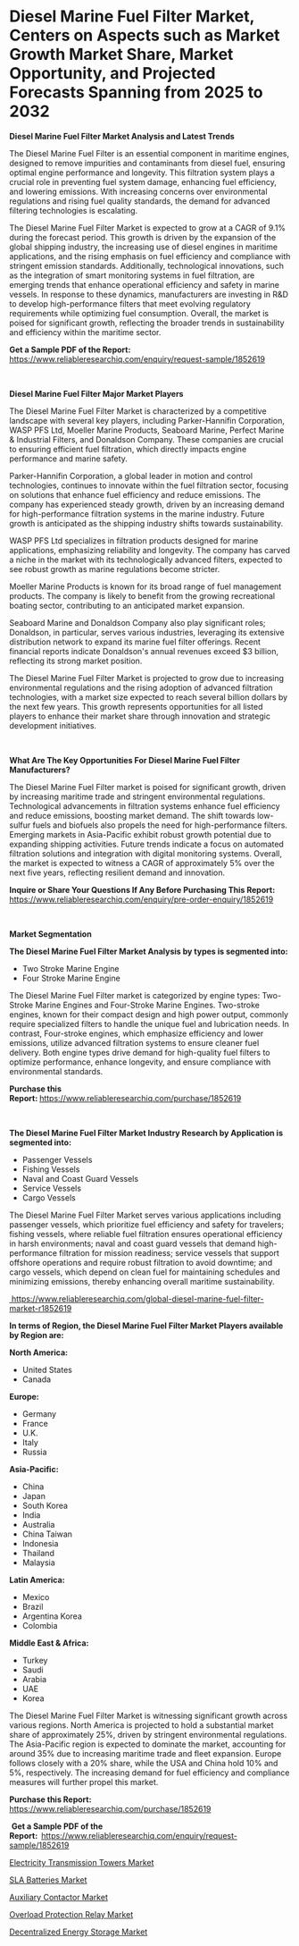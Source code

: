 <p><h1>Diesel Marine Fuel Filter Market, Centers on Aspects such as Market Growth Market Share, Market Opportunity, and Projected Forecasts Spanning from 2025 to 2032</h1></p><p><strong>Diesel Marine Fuel Filter Market Analysis and Latest Trends</strong></p>
<p><p>The Diesel Marine Fuel Filter is an essential component in maritime engines, designed to remove impurities and contaminants from diesel fuel, ensuring optimal engine performance and longevity. This filtration system plays a crucial role in preventing fuel system damage, enhancing fuel efficiency, and lowering emissions. With increasing concerns over environmental regulations and rising fuel quality standards, the demand for advanced filtering technologies is escalating.</p><p>The Diesel Marine Fuel Filter Market is expected to grow at a CAGR of 9.1% during the forecast period. This growth is driven by the expansion of the global shipping industry, the increasing use of diesel engines in maritime applications, and the rising emphasis on fuel efficiency and compliance with stringent emission standards. Additionally, technological innovations, such as the integration of smart monitoring systems in fuel filtration, are emerging trends that enhance operational efficiency and safety in marine vessels. In response to these dynamics, manufacturers are investing in R&D to develop high-performance filters that meet evolving regulatory requirements while optimizing fuel consumption. Overall, the market is poised for significant growth, reflecting the broader trends in sustainability and efficiency within the maritime sector.</p></p>
<p><strong>Get a Sample PDF of the Report:&nbsp;</strong> <a href="https://www.reliableresearchiq.com/enquiry/request-sample/1852619?utm_campaign=1876&utm_medium=2&utm_source=Github&utm_content=ia&utm_term=28022025&utm_id=diesel-marine-fuel-filter">https://www.reliableresearchiq.com/enquiry/request-sample/1852619</a></p>
<p>&nbsp;</p>
<p><strong>Diesel Marine Fuel Filter Major Market Players</strong></p>
<p><p>The Diesel Marine Fuel Filter Market is characterized by a competitive landscape with several key players, including Parker-Hannifin Corporation, WASP PFS Ltd, Moeller Marine Products, Seaboard Marine, Perfect Marine & Industrial Filters, and Donaldson Company. These companies are crucial to ensuring efficient fuel filtration, which directly impacts engine performance and marine safety.</p><p>Parker-Hannifin Corporation, a global leader in motion and control technologies, continues to innovate within the fuel filtration sector, focusing on solutions that enhance fuel efficiency and reduce emissions. The company has experienced steady growth, driven by an increasing demand for high-performance filtration systems in the marine industry. Future growth is anticipated as the shipping industry shifts towards sustainability.</p><p>WASP PFS Ltd specializes in filtration products designed for marine applications, emphasizing reliability and longevity. The company has carved a niche in the market with its technologically advanced filters, expected to see robust growth as marine regulations become stricter.</p><p>Moeller Marine Products is known for its broad range of fuel management products. The company is likely to benefit from the growing recreational boating sector, contributing to an anticipated market expansion.</p><p>Seaboard Marine and Donaldson Company also play significant roles; Donaldson, in particular, serves various industries, leveraging its extensive distribution network to expand its marine fuel filter offerings. Recent financial reports indicate Donaldson's annual revenues exceed $3 billion, reflecting its strong market position.</p><p>The Diesel Marine Fuel Filter Market is projected to grow due to increasing environmental regulations and the rising adoption of advanced filtration technologies, with a market size expected to reach several billion dollars by the next few years. This growth represents opportunities for all listed players to enhance their market share through innovation and strategic development initiatives.</p></p>
<p>&nbsp;</p>
<p><strong>What Are The Key Opportunities For Diesel Marine Fuel Filter Manufacturers?</strong></p>
<p><p>The Diesel Marine Fuel Filter market is poised for significant growth, driven by increasing maritime trade and stringent environmental regulations. Technological advancements in filtration systems enhance fuel efficiency and reduce emissions, boosting market demand. The shift towards low-sulfur fuels and biofuels also propels the need for high-performance filters. Emerging markets in Asia-Pacific exhibit robust growth potential due to expanding shipping activities. Future trends indicate a focus on automated filtration solutions and integration with digital monitoring systems. Overall, the market is expected to witness a CAGR of approximately 5% over the next five years, reflecting resilient demand and innovation.</p></p>
<p><strong>Inquire or Share Your Questions If Any Before Purchasing This Report:</strong> <a href="https://www.reliableresearchiq.com/enquiry/pre-order-enquiry/1852619?utm_campaign=1876&utm_medium=2&utm_source=Github&utm_content=ia&utm_term=28022025&utm_id=diesel-marine-fuel-filter">https://www.reliableresearchiq.com/enquiry/pre-order-enquiry/1852619</a></p>
<p>&nbsp;</p>
<p><strong>Market Segmentation</strong></p>
<p><strong>The Diesel Marine Fuel Filter Market Analysis by types is segmented into:</strong></p>
<p><ul><li>Two Stroke Marine Engine</li><li>Four Stroke Marine Engine</li></ul></p>
<p><p>The Diesel Marine Fuel Filter market is categorized by engine types: Two-Stroke Marine Engines and Four-Stroke Marine Engines. Two-stroke engines, known for their compact design and high power output, commonly require specialized filters to handle the unique fuel and lubrication needs. In contrast, Four-stroke engines, which emphasize efficiency and lower emissions, utilize advanced filtration systems to ensure cleaner fuel delivery. Both engine types drive demand for high-quality fuel filters to optimize performance, enhance longevity, and ensure compliance with environmental standards.</p></p>
<p><strong>Purchase this Report:&nbsp;</strong><a href="https://www.reliableresearchiq.com/purchase/1852619?utm_campaign=1876&utm_medium=2&utm_source=Github&utm_content=ia&utm_term=28022025&utm_id=diesel-marine-fuel-filter">https://www.reliableresearchiq.com/purchase/1852619</a></p>
<p>&nbsp;</p>
<p><strong>The Diesel Marine Fuel Filter Market Industry Research by Application is segmented into:</strong></p>
<p><ul><li>Passenger Vessels</li><li>Fishing Vessels</li><li>Naval and Coast Guard Vessels</li><li>Service Vessels</li><li>Cargo Vessels</li></ul></p>
<p><p>The Diesel Marine Fuel Filter Market serves various applications including passenger vessels, which prioritize fuel efficiency and safety for travelers; fishing vessels, where reliable fuel filtration ensures operational efficiency in harsh environments; naval and coast guard vessels that demand high-performance filtration for mission readiness; service vessels that support offshore operations and require robust filtration to avoid downtime; and cargo vessels, which depend on clean fuel for maintaining schedules and minimizing emissions, thereby enhancing overall maritime sustainability.</p></p>
<p><a href="https://www.reliableresearchiq.com/global-diesel-marine-fuel-filter-market-r1852619?utm_campaign=1876&utm_medium=2&utm_source=Github&utm_content=ia&utm_term=28022025&utm_id=diesel-marine-fuel-filter">&nbsp;https://www.reliableresearchiq.com/global-diesel-marine-fuel-filter-market-r1852619</a></p>
<p><strong>In terms of Region, the Diesel Marine Fuel Filter Market Players available by Region are:</strong></p>
<p>
    <p> <strong> North America: </strong>
        <ul>
            <li>United States</li>
            <li>Canada</li>
        </ul>
        </p> 
    <p> <strong> Europe: </strong>
        <ul>
            <li>Germany</li>
            <li>France</li>
            <li>U.K.</li>
            <li>Italy</li>
            <li>Russia</li>
        </ul>
        </p> 
    <p> <strong> Asia-Pacific: </strong>
        <ul>
            <li>China</li>
            <li>Japan</li>
            <li>South Korea</li>
            <li>India</li>
            <li>Australia</li>
            <li>China Taiwan</li>
            <li>Indonesia</li>
            <li>Thailand</li>
            <li>Malaysia</li>
        </ul>
        </p> 
    <p> <strong> Latin America: </strong>
        <ul>
            <li>Mexico</li>
            <li>Brazil</li>
            <li>Argentina Korea</li>
            <li>Colombia</li>
        </ul>
        </p> 
    <p> <strong> Middle East & Africa: </strong>
        <ul>
            <li>Turkey</li>
            <li>Saudi</li>
            <li>Arabia</li>
            <li>UAE</li>
            <li>Korea</li>
        </ul>
    </p>
    </p>
<p><p>The Diesel Marine Fuel Filter Market is witnessing significant growth across various regions. North America is projected to hold a substantial market share of approximately 25%, driven by stringent environmental regulations. The Asia-Pacific region is expected to dominate the market, accounting for around 35% due to increasing maritime trade and fleet expansion. Europe follows closely with a 20% share, while the USA and China hold 10% and 5%, respectively. The increasing demand for fuel efficiency and compliance measures will further propel this market.</p></p>
<p><strong>Purchase this Report: </strong><a href="https://www.reliableresearchiq.com/purchase/1852619?utm_campaign=1876&utm_medium=2&utm_source=Github&utm_content=ia&utm_term=28022025&utm_id=diesel-marine-fuel-filter">https://www.reliableresearchiq.com/purchase/1852619</a></p>
<p>&nbsp;<strong>Get a Sample PDF of the Report:&nbsp;&nbsp;</strong><a href="https://www.reliableresearchiq.com/enquiry/request-sample/1852619?utm_campaign=1876&utm_medium=2&utm_source=Github&utm_content=ia&utm_term=28022025&utm_id=diesel-marine-fuel-filter">https://www.reliableresearchiq.com/enquiry/request-sample/1852619</a></p>
<p><strong></strong></p>
<p><p><a href="https://github.com/danzopachllq/Market-Research-Report-List-1/blob/main/electricity-transmission-towers-market.md?utm_campaign=1876&utm_medium=2&utm_source=Github&utm_content=ia&utm_term=28022025&utm_id=diesel-marine-fuel-filter">Electricity Transmission Towers Market</a></p><p><a href="https://github.com/ridchycarlas/Market-Research-Report-List-1/blob/main/sla-batteries-market.md?utm_campaign=1876&utm_medium=2&utm_source=Github&utm_content=ia&utm_term=28022025&utm_id=diesel-marine-fuel-filter">SLA Batteries Market</a></p><p><a href="https://github.com/fabinbuddygc/Market-Research-Report-List-1/blob/main/auxiliary-contactor-market.md?utm_campaign=1876&utm_medium=2&utm_source=Github&utm_content=ia&utm_term=28022025&utm_id=diesel-marine-fuel-filter">Auxiliary Contactor Market</a></p><p><a href="https://github.com/hadshpinay/Market-Research-Report-List-1/blob/main/overload-protection-relay-market.md?utm_campaign=1876&utm_medium=2&utm_source=Github&utm_content=ia&utm_term=28022025&utm_id=diesel-marine-fuel-filter">Overload Protection Relay Market</a></p><p><a href="https://github.com/catlowdarcys/Market-Research-Report-List-1/blob/main/decentralized-energy-storage-market.md?utm_campaign=1876&utm_medium=2&utm_source=Github&utm_content=ia&utm_term=28022025&utm_id=diesel-marine-fuel-filter">Decentralized Energy Storage Market</a></p></p>